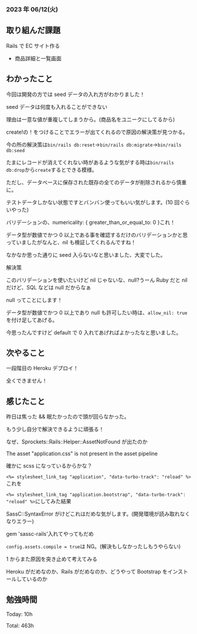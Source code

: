### 2023 年 06/12(火)

## 取り組んだ課題

Rails で EC サイト作る

- 商品詳細と一覧画面

## わかったこと

今回は開発の方では seed データの入れ方がわかりました！

seed データは何度も入れることができない

理由は一意な値が重複してしまうから。(商品名をユニークにしてるから)

create!の！をつけることでエラーが出てくれるので原因の解決策が見つかる。

今の所の解決策は`bin/rails db:reset`→`bin/rails db:migrate`→`bin/rails db:seed`

たまにレコードが消えてくれない時があるような気がする時は`bin/rails db:drop`から`create`するとできる模様。

ただし、データベースに保存された既存の全てのデータが削除されるから慎重に。

テストデータしかない状態ですとバンバン使ってもいい気がします。(10 回ぐらいやった)

バリデーションの、numericality: { greater_than_or_equal_to: 0 }これ！

データ型が数値でかつ 0 以上である事を確認するだけのバリデーションかと思っていましたがなんと、nil も検証してくれるんですね！

なかなか思った通りに seed 入らないなと思いました、大変でした。

解決策

このバリデーションを使いたいけど nil じゃないな、null?うーん Ruby だと nil だけど、SQL などは null だからなぁ

null ってことにします！

データ型が数値でかつ 0 以上であり null も許可したい時は、`allow_nil: true`を付け足してあげる。

今思ったんですけど default で 0 入れてあげればよかったなと思いました。

## 次やること

一段階目の Heroku デプロイ！

全くできません！

## 感じたこと

昨日は焦った && 眠たかったので頭が回らなかった。

もう少し自分で解決できるように頑張る！

なぜ、Sprockets::Rails::Helper::AssetNotFound が出たのか

The asset "application.css" is not present in the asset pipeline

確かに scss になっているからかな？

`<%= stylesheet_link_tag "application", "data-turbo-track": "reload" %>`これを

`<%= stylesheet_link_tag "application.bootstrap", "data-turbo-track": "reload" %>`にしてみた結果

SassC::SyntaxError がけどこれはだめな気がします。(開発環境が読み取れなくなりエラー)

gem 'sassc-rails'入れてやってもだめ

`config.assets.compile = true`は NG。(解決もしなかったしもうやらない)

1 からまた原因を突き止めて考えてみる

Heroku がだめなのか、Rails がだめなのか、どうやって Bootstrap をインストールしているのか

## 勉強時間

Today: 10h

Total: 463h
